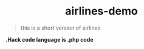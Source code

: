 <h1 align="center">airlines-demo</h1>

>this is a short version of airlines

<b>.Hack code language is .php code</b><br>
